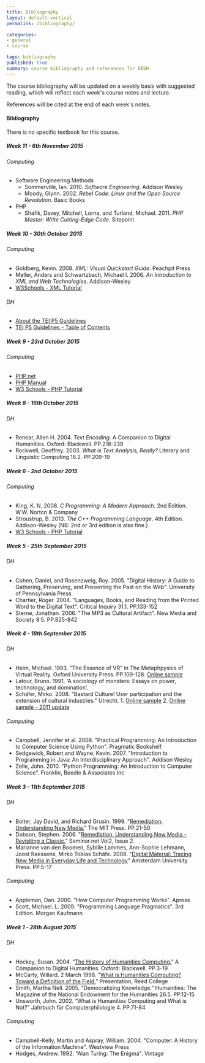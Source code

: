 ```yaml
---
title: Bibliography
layout: default-vertical
permalink: /bibliography/

categories:
- general
- course

tags: bibliography
published: true
summary: course bibliography and references for DIGH
---
```


The course bibliography will be updated on a weekly basis with suggested reading, which will reflect each week's course notes and lecture.

References will be cited at the end of each week's notes.

#### Bibliography

There is no specific textbook for this course.

##### Week 11 - 6th November 2015

###### Computing
  * Software Engineering Methods
    * Sommerville, Ian. 2010. *Software Engineering*. Addison Wesley
    * Moody, Glynn. 2002. *Rebel Code: Linux and the Open Source Revolution*. Basic Books
  * PHP
    * Shafik, Davey, Mitchell, Lorna, and Turland, Michael. 2011. *PHP Master: Write Cutting-Edge Code*. Sitepoint

##### Week 10 - 30th October 2015

###### Computing
  * Goldberg, Kevin. 2008. *XML: Visual Quickstart Guide*. Peachpit Press
  * Møller, Anders and Schwartzbach, Michael I. 2006. *An Introduction to XML and Web Technologies*. Addison-Wesley
  * [W3Schools - XML Tutorial](http://www.w3schools.com/xml/default.asp)

###### DH
  * [About the TEI P5 Guidelines](http://www.tei-c.org/release/doc/tei-p5-doc/en/html/AB.html)
  * [TEI P5 Guidelines - Table of Contents](http://www.tei-c.org/release/doc/tei-p5-doc/en/html/index.html)

##### Week 9 - 23rd October 2015

###### Computing
  * [PHP.net](https://secure.php.net/)
  * [PHP Manual](https://secure.php.net/manual/en/index.php)
  * [W3 Schools - PHP Tutorial](http://www.w3schools.com/php/default.asp)

##### Week 8 - 16th October 2015

###### DH

  * Renear, Allen H. 2004. *Text Encoding.* A Companion to Digital Humanities. Oxford: Blackwell. PP.218-239
  * Rockwell, Geoffrey. 2003. *What is Text Analysis, Really?* Literary and Linguistic Computing 18.2. PP.209-19

##### Week 6 - 2nd October 2015

###### Computing
  * King, K. N. 2008. *C Programming: A Modern Approach*. 2nd Edition. W.W. Norton & Company
  * Stroustrup, B. 2013. *The C++ Programming Language*. 4th Edition. Addison-Wesley (NB: 2nd or 3rd edition is also fine.)
  * [W3 Schools - PHP Tutorial](http://www.w3schools.com/php/default.asp)

##### Week 5 - 25th September 2015

###### DH
  * Cohen, Daniel, and Rosenzweig, Roy. 2005. "Digital History: A Guide to Gathering, Preserving, and Presenting the Past on the Web". University of Pennsylvania Press
  * Chartier, Roger. 2004. "Languages, Books, and Reading from the Printed Word to the Digital Text". Critical Inquiry 31.1. PP.133-152
  * Sterne, Jonathan. 2006. "The MP3 as Cultural Artifact". New Media and Society 8:5. PP.825-842

##### Week 4 - 18th September 2015

###### DH
  * Heim, Michael. 1993. "The Essence of VR" in The Metaphpysics of Virtual Reality. Oxford University Press. PP.109-128. [Online sample](http://www.stanford.edu/class/history34q/readings/Michael_Heim/HeimEssenceVR.html)
  * Latour, Bruno. 1991. 'A sociology of monsters: Essays on power, technology, and domination'.
  * Schäfer, Mirko. 2008. "Bastard Culture! User participation and the extension of cultural industries." Utrecht. 1. [Online sample](http://dspace.library.uu.nl/handle/1874/33564) 2. [Online sample - 2011 update](http://mtschaefer.net/media/uploads/docs/Schaefer_Bastard-Culture_2011.pdf)

###### Computing
  * Campbell, Jennifer et al. 2009. "Practical Programming: An Introduction to Computer Science Using Python". Pragmatic Bookshelf
  * Sedgewick, Robert and Wayne, Kevin. 2007. "Introduction to Programming in Java: An Interdisciplinary Approach". Addison Wesley
  * Zelle, John. 2010. "Python Programming: An Introduction to Computer Science". Franklin, Beedle & Associates Inc

##### Week 3 - 11th September 2015

###### DH
  * Bolter, Jay David, and Richard Grusin. 1999. "[Remediation: Understanding New Media.](http://quod.lib.umich.edu/cgi/t/text/text-idx?c=jahc;view=text;rgn=main;idno=3310410.0005.111)" The MIT Press. PP.21-50
  * Dobson, Stephen. 2006. "[Remediation. Understanding New Media - Revisiting a Classic.](http://seminar.net/images/stories/vol2-issue2/review_remediation_dobson.pdf)" Seminar.net Vol2, Issue 2.
  * Marianne van den Boomen, Sybille Lammes, Ann-Sophie Lehmann, Joost Raessens, Mirko Tobias Schäfe. 2008. "[Digital Material: Tracing New Media in Everyday Life and Technology](http://mtschaefer.net/media/uploads/docs/Digital-Material.PDF)" Amsterdam University Press. PP.5-17

###### Computing
  * Appleman, Dan. 2000. "How Computer Programming Works". Apress
  * Scott, Michael. L. 2009. "Programming Language Pragmatics". 3rd Edition. Morgan Kaufmann

##### Week 1 - 28th August 2015

###### DH
  * Hockey, Susan. 2004. “[The History of Humanities Computing.](http://www.digitalhumanities.org/companion/view?docId=blackwell/9781405103213/9781405103213.xml&chunk.id=ss1-2-1&toc.depth=1&toc.id=ss1-2-1&brand=default)” A Companion to Digital Humanities. Oxford: Blackwell. PP.3-19
  * McCarty, Willard. 2 March 1998. "[What is Humanities Computing? Toward a Definition of the Field.](http://www.mccarty.org.uk/essays/McCarty,%20Humanities%20computing.pdf)” Presentation, Reed College
  * Smith, Martha Nell. 2005. “Democratizing Knowledge.” Humanities: The Magazine of the National Endowment for the Humanities 26.5. PP.12-15
  * Unsworth, John. 2002. “What is Humanities Computing and What is Not?” Jahrbuch für Computerphilologie 4. PP.71-84

###### Computing
  * Campbell-Kelly, Martin and Aspray, William. 2004. "Computer: A History of the Information Machine". Westview Press
  * Hodges, Andrew. 1992. "Alan Turing: The Enigma". Vintage
